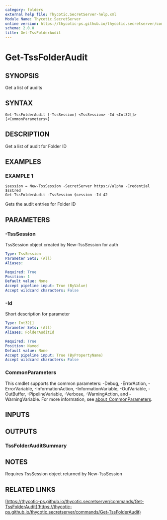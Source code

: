 ```yaml
---
category: folders
external help file: Thycotic.SecretServer-help.xml
Module Name: Thycotic.SecretServer
online version: https://thycotic-ps.github.io/thycotic.secretserver/commands/Get-TssFolderAudit
schema: 2.0.0
title: Get-TssFolderAudit
---
```


# Get-TssFolderAudit

## SYNOPSIS
Get a list of audits

## SYNTAX

```
Get-TssFolderAudit [-TssSession] <TssSession> -Id <Int32[]> [<CommonParameters>]
```

## DESCRIPTION
Get a list of audit for Folder ID

## EXAMPLES

### EXAMPLE 1
```
$session = New-TssSession -SecretServer https://alpha -Credential $ssCred
Get-TssFolderAudit -TssSession $session -Id 42
```

Gets the audit entries for Folder ID

## PARAMETERS

### -TssSession
TssSession object created by New-TssSession for auth

```yaml
Type: TssSession
Parameter Sets: (All)
Aliases:

Required: True
Position: 1
Default value: None
Accept pipeline input: True (ByValue)
Accept wildcard characters: False
```

### -Id
Short description for parameter

```yaml
Type: Int32[]
Parameter Sets: (All)
Aliases: FolderAuditId

Required: True
Position: Named
Default value: None
Accept pipeline input: True (ByPropertyName)
Accept wildcard characters: False
```

### CommonParameters
This cmdlet supports the common parameters: -Debug, -ErrorAction, -ErrorVariable, -InformationAction, -InformationVariable, -OutVariable, -OutBuffer, -PipelineVariable, -Verbose, -WarningAction, and -WarningVariable. For more information, see [about_CommonParameters](http://go.microsoft.com/fwlink/?LinkID=113216).

## INPUTS

## OUTPUTS

### TssFolderAuditSummary
## NOTES
Requires TssSession object returned by New-TssSession

## RELATED LINKS

[https://thycotic-ps.github.io/thycotic.secretserver/commands/Get-TssFolderAudit](https://thycotic-ps.github.io/thycotic.secretserver/commands/Get-TssFolderAudit)

